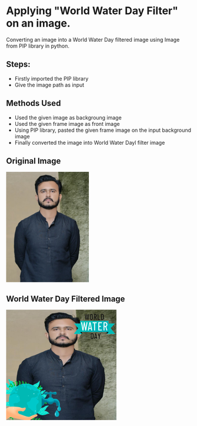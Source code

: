 # Applying "World Water Day Filter" on an image.

Converting an image into a World Water Day filtered image using Image from PIP library in python.

## Steps:
* Firstly imported the PIP library 
* Give the image path as input

## Methods Used
* Used the given image as backgroung image
* Used the given frame image as front image
* Using PIP library, pasted the given frame image on the input background image 
* Finally converted the image into World Water Dayl filter image


## Original Image
<img src="Images/Image.jpg" height="300px">

## World Water Day Filtered Image
<img src="Images/World Water Day Filtered Image.png" height="300px">

